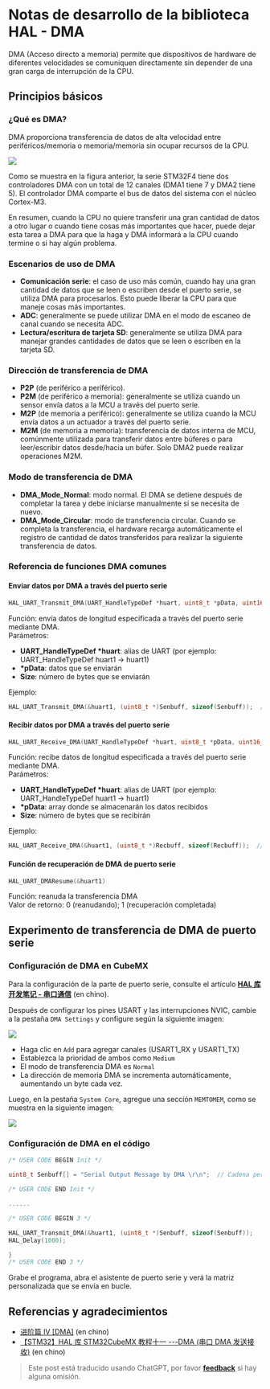 # Notas de desarrollo de la biblioteca HAL - DMA

DMA (Acceso directo a memoria) permite que dispositivos de hardware de diferentes velocidades se comuniquen directamente sin depender de una gran carga de interrupción de la CPU.

## Principios básicos

### ¿Qué es DMA?

DMA proporciona transferencia de datos de alta velocidad entre periféricos/memoria o memoria/memoria sin ocupar recursos de la CPU.

![](https://f004.backblazeb2.com/file/wiki-media/img/20210404153423.png)

Como se muestra en la figura anterior, la serie STM32F4 tiene dos controladores DMA con un total de 12 canales (DMA1 tiene 7 y DMA2 tiene 5). El controlador DMA comparte el bus de datos del sistema con el núcleo Cortex-M3.

En resumen, cuando la CPU no quiere transferir una gran cantidad de datos a otro lugar o cuando tiene cosas más importantes que hacer, puede dejar esta tarea a DMA para que la haga y DMA informará a la CPU cuando termine o si hay algún problema.

### Escenarios de uso de DMA

- **Comunicación serie**: el caso de uso más común, cuando hay una gran cantidad de datos que se leen o escriben desde el puerto serie, se utiliza DMA para procesarlos. Esto puede liberar la CPU para que maneje cosas más importantes.
- **ADC**: generalmente se puede utilizar DMA en el modo de escaneo de canal cuando se necesita ADC.
- **Lectura/escritura de tarjeta SD**: generalmente se utiliza DMA para manejar grandes cantidades de datos que se leen o escriben en la tarjeta SD.

### Dirección de transferencia de DMA

- **P2P** (de periférico a periférico).
- **P2M** (de periférico a memoria): generalmente se utiliza cuando un sensor envía datos a la MCU a través del puerto serie.
- **M2P** (de memoria a periférico): generalmente se utiliza cuando la MCU envía datos a un actuador a través del puerto serie.
- **M2M** (de memoria a memoria): transferencia de datos interna de MCU, comúnmente utilizada para transferir datos entre búferes o para leer/escribir datos desde/hacia un búfer. Solo DMA2 puede realizar operaciones M2M.

### Modo de transferencia de DMA

- **DMA_Mode_Normal**: modo normal. El DMA se detiene después de completar la tarea y debe iniciarse manualmente si se necesita de nuevo.
- **DMA_Mode_Circular**: modo de transferencia circular. Cuando se completa la transferencia, el hardware recarga automáticamente el registro de cantidad de datos transferidos para realizar la siguiente transferencia de datos.

### Referencia de funciones DMA comunes

#### Enviar datos por DMA a través del puerto serie

```c
HAL_UART_Transmit_DMA(UART_HandleTypeDef *huart, uint8_t *pData, uint16_t Size)
```

Función: envía datos de longitud especificada a través del puerto serie mediante DMA.  
Parámetros:

- **UART_HandleTypeDef \*huart**: alias de UART (por ejemplo: UART_HandleTypeDef huart1 -> huart1)
- **\*pData**: datos que se enviarán
- **Size**: número de bytes que se enviarán

Ejemplo:

```c
HAL_UART_Transmit_DMA(&huart1, (uint8_t *)Senbuff, sizeof(Senbuff));  //envía el array Senbuff a través del puerto serie
```

#### Recibir datos por DMA a través del puerto serie

```c
HAL_UART_Receive_DMA(UART_HandleTypeDef *huart, uint8_t *pData, uint16_t Size)
```

Función: recibe datos de longitud especificada a través del puerto serie mediante DMA.  
Parámetros:

- **UART_HandleTypeDef \*huart**: alias de UART (por ejemplo: UART_HandleTypeDef huart1 -> huart1)
- **\*pData**: array donde se almacenarán los datos recibidos
- **Size**: número de bytes que se recibirán

Ejemplo:

```c
HAL_UART_Receive_DMA(&huart1, (uint8_t *)Recbuff, sizeof(Recbuff));  //recibe datos a través del puerto serie y los almacena en el array Recbuff
```

#### Función de recuperación de DMA de puerto serie

```c
HAL_UART_DMAResume(&huart1)
```

Función: reanuda la transferencia DMA  
Valor de retorno: 0 (reanudando); 1 (recuperación completada)

## Experimento de transferencia de DMA de puerto serie

### Configuración de DMA en CubeMX

Para la configuración de la parte de puerto serie, consulte el artículo [**HAL 库开发笔记 - 串口通信**](https://wiki-power.com/es/HAL%E5%BA%93%E5%BC%80%E5%8F%91%E7%AC%94%E8%AE%B0-%E4%B8%B2%E5%8F%A3%E9%80%9A%E4%BF%A1) (en chino).

Después de configurar los pines USART y las interrupciones NVIC, cambie a la pestaña `DMA Settings` y configure según la siguiente imagen:

![](https://f004.backblazeb2.com/file/wiki-media/img/20210404165541.png)

- Haga clic en `Add` para agregar canales (USART1_RX y USART1_TX)
- Establezca la prioridad de ambos como `Medium`
- El modo de transferencia DMA es `Normal`
- La dirección de memoria DMA se incrementa automáticamente, aumentando un byte cada vez.

Luego, en la pestaña `System Core`, agregue una sección `MEMTOMEM`, como se muestra en la siguiente imagen:

![](https://f004.backblazeb2.com/file/wiki-media/img/20210404170002.png)

### Configuración de DMA en el código

```c title="main.c"
/* USER CODE BEGIN Init */

uint8_t Senbuff[] = "Serial Output Message by DMA \r\n";  // Cadena personalizada para enviar

/* USER CODE END Init */

......

/* USER CODE BEGIN 3 */

HAL_UART_Transmit_DMA(&huart1, (uint8_t *)Senbuff, sizeof(Senbuff));
HAL_Delay(1000);

}
/* USER CODE END 3 */
```

Grabe el programa, abra el asistente de puerto serie y verá la matriz personalizada que se envía en bucle.

## Referencias y agradecimientos

- [进阶篇 IV [DMA]](https://alchemicronin.github.io/posts/90d72de/#4-0-%E7%BB%83%E4%B9%A0%E9%A1%B9%E7%9B%AE) (en chino)
- [【STM32】HAL 库 STM32CubeMX 教程十一 ---DMA (串口 DMA 发送接收)](https://blog.csdn.net/as480133937/article/details/104827639) (en chino)

> Este post está traducido usando ChatGPT, por favor [**feedback**](https://github.com/linyuxuanlin/Wiki_MkDocs/issues/new) si hay alguna omisión.